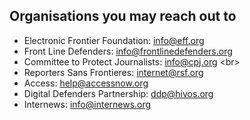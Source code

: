 
## Organisations you may reach out to

- Electronic Frontier Foundation: info@eff.org
- Front Line Defenders: info@frontlinedefenders.org
- Committee to Protect Journalists: info@cpj.org
&lt;br&gt;
- Reporters Sans Frontieres: internet@rsf.org
- Access: help@accessnow.org
- Digital Defenders Partnership: ddp@hivos.org
- Internews: info@internews.org
